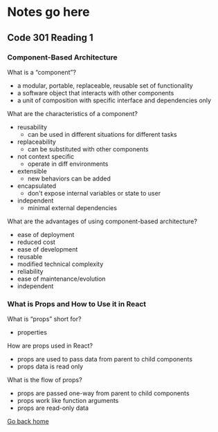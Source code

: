 # Notes go here

## Code 301 Reading 1

### Component-Based Architecture

What is a “component”?

- a modular, portable, replaceable, reusable set of functionality
- a software object that interacts with other components
- a unit of composition with specific interface and dependencies only

What are the characteristics of a component?

- reusability
  - can be used in different situations for different tasks
- replaceability
  - can be substituted with other components
- not context specific
  - operate in diff environments
- extensible
  - new behaviors can be added
- encapsulated
  - don't expose internal variables or state to user
- independent
  - minimal external dependencies

What are the advantages of using component-based architecture?

- ease of deployment
- reduced cost
- ease of development
- reusable
- modified technical complexity
- reliability
- ease of maintenance/evolution
- independent

### What is Props and How to Use it in React

What is “props” short for?

- properties

How are props used in React?

- props are used to pass data from parent to child components
- props data is read only

What is the flow of props?

- props are passed one-way from parent to child components
- props work like function arguments
- props are read-only data

[Go back home](/reading-notes/)
